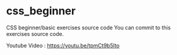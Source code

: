 # css_beginner
CSS beginner/basic exercises source code
You can commit to this exercises source code.

Youtube Video : https://youtu.be/tpmCt9b5Ito
